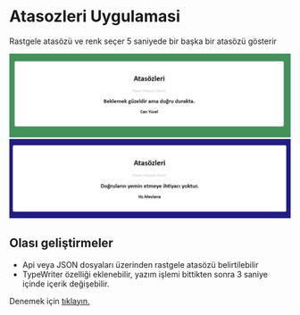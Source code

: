 # Atasozleri Uygulamasi
 Rastgele atasözü ve renk seçer 5 saniyede bir başka bir atasözü gösterir
 
 ![*](https://github.com/HasanHuseyinDemir/Atasozleri-Uygulamasi/blob/main/info/ss1.JPG)
 ![*](https://github.com/HasanHuseyinDemir/Atasozleri-Uygulamasi/blob/main/info/ss2.JPG)
 
## Olası geliştirmeler
- Api veya JSON dosyaları üzerinden rastgele atasözü belirtilebilir
- TypeWriter özelliği eklenebilir, yazım işlemi bittikten sonra 3 saniye içinde içerik değişebilir.
 
 Denemek için [tıklayın.](https://hasanhuseyindemir.github.io/Atasozleri-Uygulamasi/)

